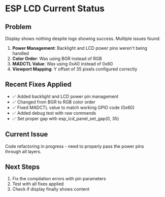 # ESP LCD Current Status

## Problem
Display shows nothing despite logs showing success. Multiple issues found:

1. **Power Management**: Backlight and LCD power pins weren't being handled
2. **Color Order**: Was using BGR instead of RGB  
3. **MADCTL Value**: Was using 0xA0 instead of 0x60
4. **Viewport Mapping**: Y offset of 35 pixels configured correctly

## Recent Fixes Applied
- ✅ Added backlight and LCD power pin management
- ✅ Changed from BGR to RGB color order
- ✅ Fixed MADCTL value to match working GPIO code (0x60)
- ✅ Added debug test with raw commands
- ✅ Set proper gap with esp_lcd_panel_set_gap(0, 35)

## Current Issue
Code refactoring in progress - need to properly pass the power pins through all layers.

## Next Steps
1. Fix the compilation errors with pin parameters
2. Test with all fixes applied
3. Check if display finally shows content
